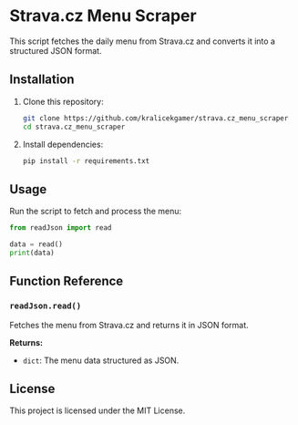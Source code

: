 # Strava.cz Menu Scraper
This script fetches the daily menu from Strava.cz and converts it into a structured JSON format.
## Installation
1. Clone this repository:
    ```bash
    git clone https://github.com/kralicekgamer/strava.cz_menu_scraper
    cd strava.cz_menu_scraper
    ```

2. Install dependencies:
    ```bash
    pip install -r requirements.txt
    ```

## Usage
Run the script to fetch and process the menu:
```python
from readJson import read

data = read()
print(data)
```

## Function Reference

### `readJson.read()`
Fetches the menu from Strava.cz and returns it in JSON format.

**Returns:**
- `dict`: The menu data structured as JSON.

## License
This project is licensed under the MIT License.

